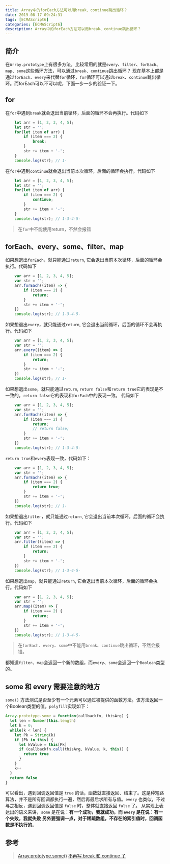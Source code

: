 ```yaml
---
title: Array中的forEach方法可以用break、continue跳出循环？
date: 2019-08-17 09:24:31
tags: [ECMAScript6]
categories: [ECMAScript6]
description: Array中的forEach方法可以用break、continue跳出循环？
---
```

## 简介
在`Array.prototype`上有很多方法，比较常用的就是`every`、`filter`、`forEach`、`map`、`some`这些循环方法，可以通过`break`、`comtinue`跳出循环？
现在基本上都是通过`forEach`、`every`来代替`for`循环，`for`循环可以通过`break`、`continue`跳出循环。而forEach可以不可以呢，下面一步一步的验证一下。

## for
在`for`中遇到`break`就会退出当前循环，后面的循环不会再执行。代码如下
```javascript
    let arr = [1, 2, 3, 4, 5];
    let str = '';
    for(let item of arr) {
        if (item === 2) {
            break;
        }
        str += item + '-';
    }
    console.log(str); // 1-
```

在`for`中遇到`continue`就会退出当前本次循环，后面的循环会执行。代码如下
```javascript
    let arr = [1, 2, 3, 4, 5];
    let str = '';
    for(let item of arr) {
        if (item === 2) {
            continue;
        }
        str += item + '-';
    }
    console.log(str); // 1-3-4-5-
```

> 在`for`中不能使用return，不然会报错

## forEach、every、some、filter、map
如果想退出`forEach`，就只能通过`return`, 它会退出当前本次循环，后面的循环会执行。代码如下
```javascript
    var arr = [1, 2, 3, 4, 5];
    var str = '';
    arr.forEach((item) => {
        if (item === 2) {
            return;
        }
        str += item + '-';
    })
    console.log(str); // 1-3-4-5-
```

如果想退出`every`，就只能通过`return`, 它会退出当前循环，后面的循环不会再执行。代码如下
```javascript
    var arr = [1, 2, 3, 4, 5];
    var str = '';
    arr.every((item) => {
        if (item === 2) {
            return;
        }
        str += item + '-';
    })
    console.log(str); // 1-
```

如果想退出`some`，就只能通过`return`, `return false`和`return true`它的表现是不一致的。`return false`它的表现和`forEach`中的表现一致。 代码如下
```javascript
    var arr = [1, 2, 3, 4, 5];
    var str = '';
    arr.forEach((item) => {
        if (item === 2) {
            return;
            // return false;
        }
        str += item + '-';
    })
    console.log(str); // 1-3-4-5-
```

`return true`和`every`表现一致，代码如下：
```javascript
    var arr = [1, 2, 3, 4, 5];
    var str = '';
    arr.forEach((item) => {
        if (item === 2) {
            return true;
        }
        str += item + '-';
    })
    console.log(str); // 1-
```

如果想退出`filter`，就只能通过`return`, 它会退出当前本次循环，后面的循环会执行。代码如下
```javascript
    var arr = [1, 2, 3, 4, 5];
    var str = '';
    arr.filter((item) => {
        if (item === 2) {
            return;
        }
        str += item + '-';
    })
    console.log(str); // 1-3-4-5-
```

如果想退出`map`，就只能通过`return`, 它会退出当前本次循环，后面的循环会执行。代码如下
```javascript
    var arr = [1, 2, 3, 4, 5];
    var str = '';
    arr.map((item) => {
        if (item === 2) {
            return;
        }
        str += item + '-';
    })
    console.log(str); // 1-3-4-5-
```

> 在`forEach`、`every`、`some`中不能用`break`、`continue`跳出循环，不然会报错。

都知道`filter`、`map`会返回一个新的数组，而`every`、`some`会返回一个`Boolean`类型的。

## some 和 every 需要注意的地方
`some()` 方法测试是否至少有一个元素可以通过被提供的函数方法。该方法返回一个Boolean类型的值。`polyfill`实现如下：
```javascript
Array.prototype.some = function(callbackfn, thisArg) {
  let len = Number(this.length)
  let k = 0;
  while(k < len) {
    let Pk = String(k)
    if (Pk in this) {
      let kValue = this[Pk]
      if (callbackfn.call(thisArg, kValue, k, this)) {
        return true
      }
    }
    k++
  }
  return false
}

```
可以看出，遇到回调返回值是 `true` 的话，函数就直接返回、结束了。这是种短路算法，并不是所有回调都执行一遍，然后再最后求所有与值。`every` 也类似，不过与之相反，遇到回调返回值是 `false` 时，整体就直接返回 `false` 了。
从实现上表达出的语义来讲，`some` 是在说：**有一个成功，我就成功，而 `every` 是在说：有一个失败，我就失败**
**另外要强调一点，对于稀疏数组，不存在的索引值时，回调函数是不执行的**。

## 参考
> [Array.prototype.some()](https://developer.mozilla.org/zh-CN/docs/Web/JavaScript/Reference/Global_Objects/Array/some)
> [不再写 break 和 continue 了](https://juejin.im/post/5d08a565e51d45773d468614#heading-2)